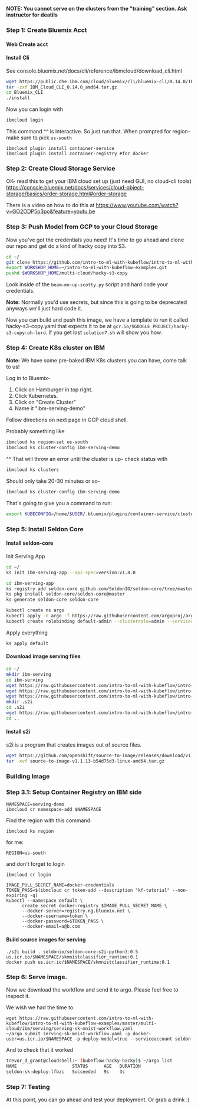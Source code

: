 
**NOTE: You cannot serve on the clusters from the "training" section.  Ask instructor for deatils**

### Step 1: Create Bluemix Acct

#### Web Create acct

#### Install Cli

See console.bluemix.net/docs/cli/reference/ibmcloud/download_cli.html

```bash
wget https://public.dhe.ibm.com/cloud/bluemix/cli/bluemix-cli/0.14.0/IBM_Cloud_CLI_0.14.0_amd64.tar.gz
tar -zxf IBM_Cloud_CLI_0.14.0_amd64.tar.gz
cd Bluemix_CLI
./install
```

Now you can login with
```bash
ibmcloud login
```

This command ^^ is interactive. So just run that.  When prompted for region- make sure to pick `us-south`

```
ibmcloud plugin install container-service
ibmcloud plugin install container-registry #for docker
```


### Step 2: Create Cloud Storage Service

OK- read this to get your IBM cloud set up (just need GUI, no cloud-cli tools)
https://console.bluemix.net/docs/services/cloud-object-storage/basics/order-storage.html#order-storage

There is a video on how to do this at https://www.youtube.com/watch?v=GO2ODP5p3po&feature=youtu.be

### Step 3: Push Model from GCP to your Cloud Storage

Now you've got the credentials you need! It's time to go ahead and clone our repo and get do a kind of hacky copy into S3.

```bash
cd ~/
git clone https://github.com/intro-to-ml-with-kubeflow/intro-to-ml-with-kubeflow-examples.git
export WORKSHOP_HOME=~/intro-to-ml-with-kubeflow-examples.git
pushd $WORKSHOP_HOME/multi-cloud/hacky-s3-copy
```


Look inside of the `beam-me-up-scotty.py` script and hard code your credentials.

**Note:** Normally you'd use secrets, but since this is going to be deprecated anyways we'll just hard code it.

Now you can build and push this image, we have a template to run it called hacky-s3-copy.yaml that expects it to be at `gcr.io/$GOOGLE_PROJECT/hacky-s3-copy:oh-lord`.
If you get lost `solution7.sh` will show you how.


### Step 4: Create K8s cluster on IBM

**Note:** We have some pre-baked IBM K8s clusters you can have, come talk to us!

Log in to Bluemix-

1. Click on Hamburger in top right.
2. Click Kubernetes.
3. Click on "Create Cluster"
4. Name it "ibm-serving-demo"

Follow directions on next page in GCP cloud shell.

Probably something like

```bash
ibmcloud ks region-set us-south
ibmcloud ks cluster-config ibm-serving-demo
```
^^ That will throw an error until the cluster is up- check status with

```bash
ibmcloud ks clusters
```

Should only take 20-30 minutes or so-


```bash
ibmcloud ks cluster-config ibm-serving-demo
```

That's going to give you a command to run:

```bash
export KUBECONFIG=/home/$USER/.bluemix/plugins/container-service/clusters/ibm-serving-demo/kube-config-hou02-ibm-serving-demo.yml
```

### Step 5: Install Seldon Core

#### Install seldon-core

Init Serving App
```bash
cd ~/
ks init ibm-serving-app --api-spec=version:v1.8.0
```

```bash
cd ibm-serving-app
ks registry add seldon-core github.com/SeldonIO/seldon-core/tree/master/seldon-core
ks pkg install seldon-core/seldon-core@master
ks generate seldon-core seldon-core

kubectl create ns argo
kubectl apply -n argo -f https://raw.githubusercontent.com/argoproj/argo/v2.2.1/manifests/install.yaml
kubectl create rolebinding default-admin --clusterrole=admin --serviceaccount=default:default

```


Apply everything

```
ks apply default
```


#### Download image serving files

```bash
cd ~/
mkdir ibm-serving
cd ibm-serving
wget https://raw.githubusercontent.com/intro-to-ml-with-kubeflow/intro-to-ml-with-kubeflow-examples/master/multi-cloud/ibm/serving/contract.json
wget https://raw.githubusercontent.com/intro-to-ml-with-kubeflow/intro-to-ml-with-kubeflow-examples/master/multi-cloud/ibm/serving/requirements.txt
wget https://raw.githubusercontent.com/intro-to-ml-with-kubeflow/intro-to-ml-with-kubeflow-examples/master/multi-cloud/ibm/serving/SkMnist.py
mkdir .s2i
cd .s2i
wget https://raw.githubusercontent.com/intro-to-ml-with-kubeflow/intro-to-ml-with-kubeflow-examples/master/multi-cloud/ibm/serving/.s2i/environment
cd ..
```

#### Install s2i

s2i is a program that creates images out of source files.

```bash
wget https://github.com/openshift/source-to-image/releases/download/v1.1.13/source-to-image-v1.1.13-b54d75d3-linux-amd64.tar.gz
tar -xvf source-to-image-v1.1.13-b54d75d3-linux-amd64.tar.gz
```


### Building Image

### Step 3.1: Setup Container Registry on IBM side

```
NAMESPACE=serving-demo
ibmcloud cr namespace-add $NAMESPACE
```

Find the region with this command:
```
ibmcloud ks region
```

for me:
```
REGION=us-south
```

and don't forget to login
```
ibmcloud cr login
```

```
IMAGE_PULL_SECRET_NAME=docker-credentials
TOKEN_PASS=$(ibmcloud cr token-add --description "kf-tutorial" --non-expiring -q)
kubectl --namespace default \
	  create secret docker-registry $IMAGE_PULL_SECRET_NAME \
	  --docker-server=registry.ng.bluemix.net \
	  --docker-username=token \
	  --docker-password=$TOKEN_PASS \
	  --docker-email=a@b.com
```
#### Build source images for serving

```
./s2i build . seldonio/seldon-core-s2i-python3:0.5 us.icr.io/$NAMESPACE/skmnistclassifier_runtime:0.1
docker push us.icr.io/$NAMESPACE/skmnistclassifier_runtime:0.1
```

### Step 6: Serve image.

Now we download the workflow and send it to argo. Please feel free to inspect it.

We wish we had the time to.

```
wget https://raw.githubusercontent.com/intro-to-ml-with-kubeflow/intro-to-ml-with-kubeflow-examples/master/multi-cloud/ibm/serving/serving-sk-mnist-workflow.yaml
~/argo submit serving-sk-mnist-workflow.yaml -p docker-user=us.icr.io/$NAMESPACE -p deploy-model=true --serviceaccount seldon
```

And to check that it worked
```bash
trevor_d_grant@cloudshell:~ (kubeflow-hacky-hacky)$ ~/argo list
NAME                     STATUS      AGE   DURATION
seldon-sk-deploy-lfbzc   Succeeded   9s    3s
```


### Step 7: Testing

At this point, you can go ahead and test your deployment. Or grab a drink :)
